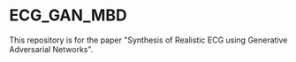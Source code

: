 # ECG_GAN_MBD
This repository is for the paper "Synthesis of Realistic ECG using Generative Adversarial Networks". 
